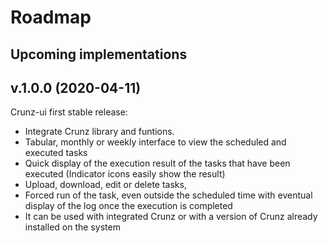 # Roadmap

## Upcoming implementations


## v.1.0.0 (2020-04-11)

Crunz-ui first stable release:
* Integrate Crunz library and funtions.
* Tabular, monthly or weekly interface to view the scheduled and executed tasks
* Quick display of the execution result of the tasks that have been executed (Indicator icons easily show the result)
* Upload, download, edit or delete tasks,
* Forced run of the task, even outside the scheduled time with eventual display of the log once the execution is completed
* It can be used with integrated Crunz or with a version of Crunz already installed on the system
